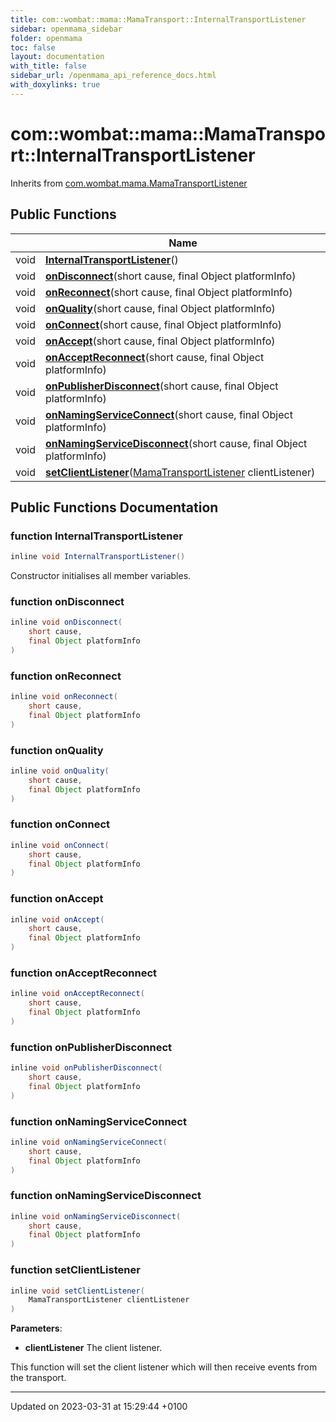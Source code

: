 ```yaml
---
title: com::wombat::mama::MamaTransport::InternalTransportListener
sidebar: openmama_sidebar
folder: openmama
toc: false
layout: documentation
with_title: false
sidebar_url: /openmama_api_reference_docs.html
with_doxylinks: true
---
```


# com::wombat::mama::MamaTransport::InternalTransportListener





Inherits from [com.wombat.mama.MamaTransportListener](interfacecom_1_1wombat_1_1mama_1_1MamaTransportListener.html)

## Public Functions

|                | Name           |
| -------------- | -------------- |
| void | **[InternalTransportListener](classcom_1_1wombat_1_1mama_1_1MamaTransport_1_1InternalTransportListener.html#function-internaltransportlistener)**() |
| void | **[onDisconnect](classcom_1_1wombat_1_1mama_1_1MamaTransport_1_1InternalTransportListener.html#function-ondisconnect)**(short cause, final Object platformInfo) |
| void | **[onReconnect](classcom_1_1wombat_1_1mama_1_1MamaTransport_1_1InternalTransportListener.html#function-onreconnect)**(short cause, final Object platformInfo) |
| void | **[onQuality](classcom_1_1wombat_1_1mama_1_1MamaTransport_1_1InternalTransportListener.html#function-onquality)**(short cause, final Object platformInfo) |
| void | **[onConnect](classcom_1_1wombat_1_1mama_1_1MamaTransport_1_1InternalTransportListener.html#function-onconnect)**(short cause, final Object platformInfo) |
| void | **[onAccept](classcom_1_1wombat_1_1mama_1_1MamaTransport_1_1InternalTransportListener.html#function-onaccept)**(short cause, final Object platformInfo) |
| void | **[onAcceptReconnect](classcom_1_1wombat_1_1mama_1_1MamaTransport_1_1InternalTransportListener.html#function-onacceptreconnect)**(short cause, final Object platformInfo) |
| void | **[onPublisherDisconnect](classcom_1_1wombat_1_1mama_1_1MamaTransport_1_1InternalTransportListener.html#function-onpublisherdisconnect)**(short cause, final Object platformInfo) |
| void | **[onNamingServiceConnect](classcom_1_1wombat_1_1mama_1_1MamaTransport_1_1InternalTransportListener.html#function-onnamingserviceconnect)**(short cause, final Object platformInfo) |
| void | **[onNamingServiceDisconnect](classcom_1_1wombat_1_1mama_1_1MamaTransport_1_1InternalTransportListener.html#function-onnamingservicedisconnect)**(short cause, final Object platformInfo) |
| void | **[setClientListener](classcom_1_1wombat_1_1mama_1_1MamaTransport_1_1InternalTransportListener.html#function-setclientlistener)**([MamaTransportListener](interfacecom_1_1wombat_1_1mama_1_1MamaTransportListener.html) clientListener) |

## Public Functions Documentation

### function InternalTransportListener

```java
inline void InternalTransportListener()
```


Constructor initialises all member variables. 


### function onDisconnect

```java
inline void onDisconnect(
    short cause,
    final Object platformInfo
)
```


### function onReconnect

```java
inline void onReconnect(
    short cause,
    final Object platformInfo
)
```


### function onQuality

```java
inline void onQuality(
    short cause,
    final Object platformInfo
)
```


### function onConnect

```java
inline void onConnect(
    short cause,
    final Object platformInfo
)
```


### function onAccept

```java
inline void onAccept(
    short cause,
    final Object platformInfo
)
```


### function onAcceptReconnect

```java
inline void onAcceptReconnect(
    short cause,
    final Object platformInfo
)
```


### function onPublisherDisconnect

```java
inline void onPublisherDisconnect(
    short cause,
    final Object platformInfo
)
```


### function onNamingServiceConnect

```java
inline void onNamingServiceConnect(
    short cause,
    final Object platformInfo
)
```


### function onNamingServiceDisconnect

```java
inline void onNamingServiceDisconnect(
    short cause,
    final Object platformInfo
)
```


### function setClientListener

```java
inline void setClientListener(
    MamaTransportListener clientListener
)
```


**Parameters**: 

  * **clientListener** The client listener. 


This function will set the client listener which will then receive events from the transport.


-------------------------------

Updated on 2023-03-31 at 15:29:44 +0100